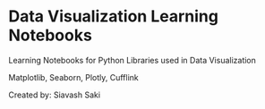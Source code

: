 # Data Visualization Learning Notebooks

Learning Notebooks for Python Libraries used in Data Visualization

Matplotlib, Seaborn, Plotly, Cufflink

Created by: Siavash Saki
